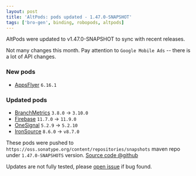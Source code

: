 ```yaml
---
layout: post
title: 'AltPods: pods updated - 1.47.0-SNAPSHOT'
tags: ['bro-gen', binding, robopods, altpods]
---
```

AltPods were updated to v1.47.0-SNAPSHOT to sync with recent releases.

Not many changes this month. 
Pay attention to `Google Mobile Ads` -- there is a lot of API changes. 

### New pods
- [AppsFlyer](https://github.com/dkimitsa/robovm-robopods/tree/dev/v1.47.0/appsflyer)  `6.16.1`

### Updated pods
- [BranchMetrics](https://github.com/dkimitsa/robovm-robopods/tree/dev/v1.47.0/branchmetrics/) `3.8.0` -> `3.10.0`
- [Firebase](https://github.com/dkimitsa/robovm-robopods/tree/dev/v1.47.0/firebase/)     `11.7.0` -> `11.9.0`
- [OneSignal](https://github.com/dkimitsa/robovm-robopods/tree/dev/v1.47.0/onesignal/)   `5.2.9` -> `5.2.10`
- [IronSource](https://github.com/dkimitsa/robovm-robopods/tree/dev/v1.47.0/ironsource/)   `8.6.0` -> `v8.7.0`

These pods were pushed to `https://oss.sonatype.org/content/repositories/snapshots` maven repo under `1.47.0-SNAPSHOTS` version.
[Source code @github](https://github.com/dkimitsa/robovm-robopods/tree/dev/v1.47.0)

Updates are not fully tested, please [open issue](https://github.com/dkimitsa/robovm-robopods/issues/new) if bug found.
